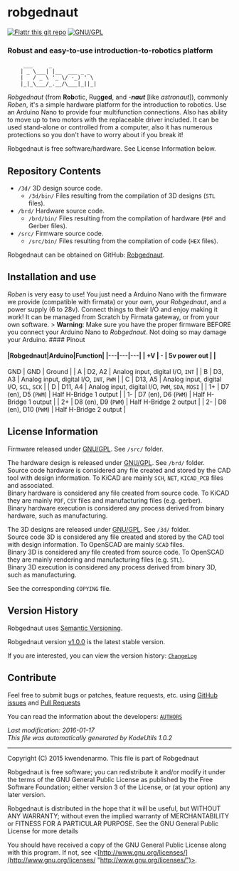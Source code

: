 # robgednaut #

[![Flattr this git repo](http://button.flattr.com/flattr-badge-large.png)](https://flattr.com/submit/auto?user_id=kwendenarmo&url=https%3A%2F%2Fgithub.com%2Fakornsys-rdi%2Frobgednaut&title=robgednaut&language=KiCAD&tags=github&category=software "Flattr this git repo")
[![GNU/GPL](https://www.gnu.org/graphics/gplv3-88x31.png)](https://www.gnu.org/licenses/gpl.html "GNU General Public License")

### Robust and easy-to-use introduction-to-robotics platform ###

         ___     _              
        | _ \___| |__  ___ _ _  
        |   / _ \ '_ \/ -_) ' \ 
        |_|_\___/_.__/\___|_||_|
                                

_Robgednaut_ (from **Rob**otic, Rug**ged**, and _-**naut**_ [like 
_astronaut_]), commonly _Roben_, it's a simple hardware platform for the 
introduction to robotics. Use an Arduino Nano to provide four multifunction 
connections. Also has ability to move up to two motors with the replaceable 
driver included. It can be used stand-alone or controlled from a computer, also 
it has numerous protections so you don't have to worry about if you break it!

Robgednaut is free software/hardware. See License Information below.

## Repository Contents ##

-   `/3d/` 3D design source code.
    *   `/3d/bin/` Files resulting from the compilation of 3D designs (`STL` 
files).  
-   `/brd/` Hardware source code.  
    *    `/brd/bin/` Files resulting from the compilation of hardware (`PDF` 
and Gerber files).  
-   `/src/` Firmware source code.  
    *   `/src/bin/` Files resulting from the compilation of code (`HEX` files).

Robgednaut can be obtained on GitHub:
[Robgednaut](https://github.com/akornsys-rdi/robgednaut "Robgednaut").

## Installation and use ##

_Roben_ is very easy to use! You just need a Arduino Nano with the firmware we 
provide (compatible with firmata) or your own, your _Robgednaut_, and a power 
supply (6 to 28v). Connect things to their I/O and enjoy making it work! It can 
be managed from Scratch by Firmata gateway, or from your own software. > 
**Warning**: Make sure you have the proper firmware BEFORE you connect your 
Arduino Nano to _Robgednaut_. Not doing so may damage your Arduino. #### Pinout 
#### |Robgednaut|Arduino|Function| |---|---|---| | +V | - | 5v power out | | 
GND | GND | Ground | | A | D2, A2 | Analog input, digital I/O, `INT` | | B | 
D3, A3 | Analog input, digital I/O, `INT`, `PWM` | | C | D13, A5 | Analog 
input, digital I/O, `SCL`, `SCK` | | D | D11, A4 | Analog input, digital I/O, 
`PWM`, `SDA`, `MOSI` | | 1+ | D7 (en), D5 (`PWM`) | Half H-Bridge 1 output | | 
1- | D7 (en), D6 (`PWM`) | Half H-Bridge 1 output | | 2+ | D8 (en), D9 (`PWM`) 
| Half H-Bridge 2 output | | 2- | D8 (en), D10 (`PWM`) | Half H-Bridge 2 output 
|

## License Information ##

Firmware released under
[GNU/GPL](https://www.gnu.org/licenses/gpl.html "GNU General Public License").
See `/src/` folder.

The hardware design is released under
[GNU/GPL](https://www.gnu.org/licenses/gpl.html "GNU General Public License").
See `/brd/` folder.  
Source code hardware is considered any file created and stored by the CAD tool 
with design information. To KiCAD are mainly `SCH`, `NET`, `KICAD_PCB` files 
and associated.  
Binary hardware is considered any file created from source code. To KiCAD they 
are mainly `PDF`, `CSV` files and manufacturing files (e.g. gerber).  
Binary hardware execution is considered any process derived from binary 
hardware, such as manufacturing.

The 3D designs are released under
[GNU/GPL](https://www.gnu.org/licenses/gpl.html "GNU General Public License").
See `/3d/` folder.  
Source code 3D is considered any file created and stored by the CAD tool with 
design information. To OpenSCAD are mainly `SCAD` files.  
Binary 3D is considered any file created from source code. To OpenSCAD they are 
mainly rendering and manufacturing files (e.g. `STL`).  
Binary 3D execution is considered any process derived from binary 3D, such as 
manufacturing.

See the corresponding `COPYING` file.

## Version History ##

Robgednaut uses
[Semantic Versioning](http://semver.org/ "Semantic Versioning").

Robgednaut version 
[v1.0.0](https://github.com/akornsys-rdi/robgednaut/archive/v1.0.0.zip "v1.0.0")
is the latest stable version.

If you are interested, you can view the version history:
[`ChangeLog`](ChangeLog.md)

## Contribute ##

Feel free to submit bugs or patches, feature requests, etc. using
[GitHub issues](https://github.com/akornsys-rdi/robgednaut/issues "GitHub issues")
and
[Pull Requests](https://github.com/akornsys-rdi/robgednaut/pulls "Pull Requests")

You can read the information about the developers:
[`AUTHORS`](AUTHORS.md)


_Last modification: 2016-01-17_  
_This file was automatically generated by KodeUtils 1.0.2_

* * *

Copyright (C) 2015 kwendenarmo. This file is part of Robgednaut

Robgednaut is free software; you can redistribute it and/or modify it under the 
terms of the GNU General Public License as published by the Free Software 
Foundation; either version 3 of the License, or (at your option) any later 
version.

Robgednaut is distributed in the hope that it will be useful, but WITHOUT ANY 
WARRANTY; without even the implied warranty of MERCHANTABILITY or FITNESS FOR A 
PARTICULAR PURPOSE.  See the GNU General Public License for more details

You should have received a copy of the GNU General Public License along with 
this program.  If not, see 
<[http://www.gnu.org/licenses/](http://www.gnu.org/licenses/ "http://www.gnu.org/licenses/")>.
